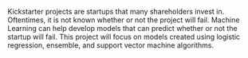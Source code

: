 Kickstarter projects are startups that many shareholders invest in. Oftentimes, it is not known whether or not the project will fail. Machine Learning can help develop models that can predict whether or not the startup will fail. This project will focus on models created using logistic regression, ensemble, and support vector machine algorithms. 
